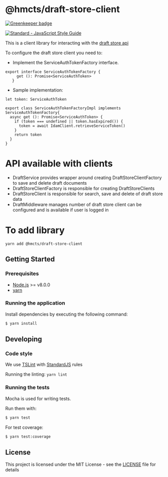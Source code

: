 # @hmcts/draft-store-client

[![Greenkeeper badge](https://badges.greenkeeper.io/hmcts/draft-store-client.svg)](https://greenkeeper.io/)

[![Standard - JavaScript Style Guide](https://img.shields.io/badge/code%20style-standard-brightgreen.svg)](http://standardjs.com/)

This is a client library for interacting with the [draft store api](https://github.com/hmcts/draft-store)

To configure the draft store client you need to:

* Implement the ServiceAuthTokenFactory interface.  
```
export interface ServiceAuthTokenFactory {
     get (): Promise<ServiceAuthToken>
   }
```
   
* Sample implementation:
```
let token: ServiceAuthToken

export class ServiceAuthTokenFactoryImpl implements ServiceAuthTokenFactory{
  async get (): Promise<ServiceAuthToken> {
    if (token === undefined || token.hasExpired()) {
      token = await IdamClient.retrieveServiceToken()
    }
    return token
  }
}
```   
# API available with clients
* DraftService provides wrapper around creating DraftStoreClientFactory to save and delete draft documents   
* DraftStoreClientFactory is responsible for creating DraftStoreClients
* DraftStoreClient is responsible for search, save and delete of draft store data
* DraftMiddleware manages number of draft store client can be configured and is available if user is logged in

# To add library

```
yarn add @hmcts/draft-store-client
```

## Getting Started

### Prerequisites

* [Node.js](https://nodejs.org/) >= v8.0.0
* [yarn](https://yarnpkg.com/)

### Running the application

Install dependencies by executing the following command:

 ```bash
$ yarn install
 ```

## Developing

### Code style

We use [TSLint](https://palantir.github.io/tslint/) with [StandardJS](http://standardjs.com/index.html) rules 

Running the linting:
`yarn lint`

### Running the tests

Mocha is used for writing tests.

Run them with:

```bash
$ yarn test
```

For test coverage:

```bash
$ yarn test:coverage
```

## License

This project is licensed under the MIT License - see the [LICENSE](LICENSE.md) file for details

